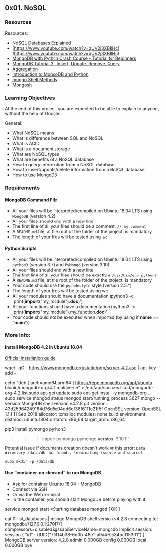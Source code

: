 ## 0x01. NoSQL

### Resources

Resources:

* [NoSQL Databases Explained](https://riak.com/resources/nosql-databases/)
* [https://www.youtube.com/watch?v=qUV2j3XBRHc](https://www.youtube.com/watch?v=qUV2j3XBRHc)
* [MongoDB with Python Crash Course - Tutorial for Beginners](https://www.youtube.com/watch?v=E-1xI85Zog8)
* [MongoDB Tutorial 2 : Insert, Update, Remove, Query](https://www.youtube.com/watch?v=CB9G5Dvv-EE)
* [Aggregation](https://www.mongodb.com/docs/manual/aggregation/)
* [Introduction to MongoDB and Python](https://realpython.com/introduction-to-mongodb-and-python/)
* [mongo Shell Methods](https://www.mongodb.com/docs/manual/reference/method/)
* [Mongosh](https://www.mongodb.com/docs/mongodb-shell/#mongodb-binary-bin.mongosh)

### Learning Objectives

At the end of this project, you are expected to be able to explain to anyone, without the help of Google:

General:
* What NoSQL means
* What is difference between SQL and NoSQL
* What is ACID
* What is a document storage
* What are NoSQL types
* What are benefits of a NoSQL database
* How to query information from a NoSQL database
* How to insert/update/delete information from a NoSQL database
* How to use MongoDB

### Requirements

#### MongoDB Command File

* All your files will be interpreted/compiled on Ubuntu 18.04 LTS using `MongoDB` (version 4.2)
* All your files should end with a new line
* The first line of all your files should be a comment: `// my comment`
* A `README.md` file, at the root of the folder of the project, is mandatory
* The length of your files will be tested using` wc`

#### Python Scripts

* All your files will be interpreted/compiled on Ubuntu 18.04 LTS using `python3` (version 3.7) and `PyMongo` (version 3.10)
* All your files should end with a new line
* The first line of all your files should be exactly `#!/usr/bin/env python3`
* A `README.md` file, at the root of the folder of the project, is mandatory
* Your code should use the `pycodestyle` style (version 2.5.*)
* The length of your files will be tested using wc
* All your modules should have a documentation (python3 -c 'print(__import__("my_module").__doc__)')
* All your functions should have a documentation (python3 -c 'print(__import__("my_module").my_function.__doc__)'
* Your code should not be executed when imported (by using if __name__ == "__main__":)

### More Info:

#### Install MongoDB 4.2 in Ubuntu 18.04
[Official installation guide](https://www.mongodb.com/docs/manual/tutorial/install-mongodb-on-ubuntu/)


wget -qO - https://www.mongodb.org/static/pgp/server-4.2.asc | apt-key add -

echo "deb [ arch=amd64,arm64 ] https://repo.mongodb.org/apt/ubuntu bionic/mongodb-org/4.2 multiverse" > /etc/apt/sources.list.d/mongodb-org-4.2.list
sudo apt-get update
sudo apt-get install -y mongodb-org
...
sudo service mongod status
mongod start/running, process 3627
mongo --version
MongoDB shell version v4.2.8
git version: 43d25964249164d76d5e04dd6cf38f6111e21f5f
OpenSSL version: OpenSSL 1.1.1  11 Sep 2018
allocator: tcmalloc
modules: none
build environment:
    distmod: ubuntu1804
    distarch: x86_64
    target_arch: x86_64
  
pip3 install pymongo
python3
>>> import pymongo
>>> pymongo.__version__
'3.10.1'`

Potential issue if documents creation doesn’t work or this error: `Data directory /data/db not found., terminating (source and source)`

`sudo mkdir -p /data/db`

#### Use “container-on-demand” to run MongoDB

* Ask for container Ubuntu 18.04 - MongoDB
* Connect via SSH
* Or via the WebTerminal
* In the container, you should start MongoDB before playing with it:

service mongod start
*Starting database mongod                                              [ OK ]

cat 0-list_databases | mongo
MongoDB shell version v4.2.8
connecting to: mongodb://127.0.0.1:27017/?compressors=disabled&gssapiServiceName=mongodb
Implicit session: session { "id" : UUID("70f14b38-6d0b-48e1-a9a4-0534bcf15301") }
MongoDB server version: 4.2.8
admin   0.000GB
config  0.000GB
local   0.000GB
bye



